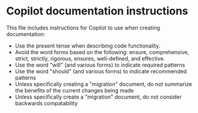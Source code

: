 # Copilot documentation instructions

This file includes instructions for Copilot to use when creating documentation:
* Use the present tense when describing code functionality.
* Avoid the word forms based on the following: ensure, comprehensive, strict, strictly, rigorous, ensures, well-defined, and effective.
* Use the word "will" (and various forms) to indicate required patterns
* Use the word "should" (and various forms) to indicate recommended patterns
* Unless specifically creating a "migration" document, do not summarize the benefits of the current changes being made
* Unless specifically create a "migration" document, do not consider backwards compatability